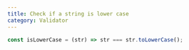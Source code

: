 ```yaml
---
title: Check if a string is lower case
category: Validator
---
```


```js
const isLowerCase = (str) => str === str.toLowerCase();
```
